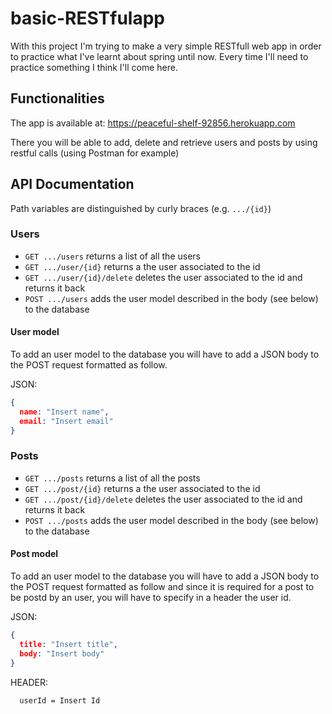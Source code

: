 # basic-RESTfulapp

With this project I'm trying to make a very simple RESTfull web app in order to practice what I've learnt about spring until now. Every time I'll need to practice something I think I'll come here.

## Functionalities

The app is available at: https://peaceful-shelf-92856.herokuapp.com

There you will be able to add, delete and retrieve users and posts by using restful calls (using Postman for example)

## API Documentation

Path variables are distinguished by curly braces (e.g. `.../{id}`)

### Users

* `GET .../users` returns a list of all the users
* `GET .../user/{id}` returns a the user associated to the id
* `GET .../user/{id}/delete` deletes the user associated to the id and returns it back
* `POST .../users` adds the user model described in the body (see below) to the database

#### User model

To add an user model to the database you will have to add a JSON body to the POST request formatted as follow.

JSON:
```JSON
{
  name: "Insert name",
  email: "Insert email"
}
```
### Posts

* `GET .../posts` returns a list of all the posts
* `GET .../post/{id}` returns a the user associated to the id
* `GET .../post/{id}/delete` deletes the user associated to the id and returns it back
* `POST .../posts` adds the user model described in the body (see below) to the database

#### Post model

To add an user model to the database you will have to add a JSON body to the POST request formatted as follow and since it is required for a post to be postd by an user, you will have to specify in a header the user id.

JSON:
```JSON
{
  title: "Insert title",
  body: "Insert body"
}
```

HEADER:
```HEADER
  userId = Insert Id
```



